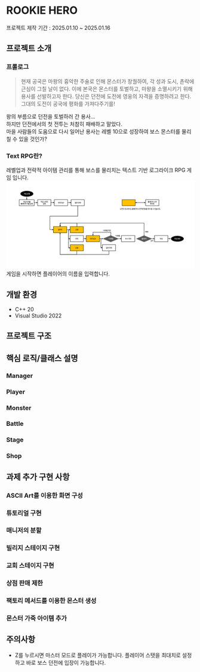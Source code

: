 # ROOKIE HERO
프로젝트 제작 기간 : 2025.01.10 ~ 2025.01.16


## 프로젝트 소개


### 프롤로그
> 현재 공국은 마왕의 흉악한 주술로 인해 몬스터가 창궐하여, 각 성과 도시, 촌락에 근심이 그칠 날이 없다. 이에 본국은 몬스터를 토벌하고, 마왕을 소멸시키기 위해 용사를 선발하고자 한다. 당신은 던전에 도전에 영웅의 자격을 증명하려고 한다. 그대의 도전이 공국에 평화를 가져다주기를!


왕의 부름으로 던전을 토벌하러 간 용사...   
하지만 던전에서의 첫 전투는 처참히 패배하고 말았다.   
마을 사람들의 도움으로 다시 일어난 용사는 레벨 10으로 성장하여 보스 몬스터를 물리칠 수 있을 것인가?   

### Text RPG란?
레벨업과 전략적 아이템 관리를 통해 보스를 물리치는 텍스트 기반 로그라이크 RPG 게임 입니다.
![GameStructureDiagram](https://github.com/solie75/Text_RPG/blob/main/Game%20Structure%20Diagram.png)
게임을 시작하면 플레이어의 이름을 입력합니다.

## 개발 환경
* C++ 20
* Visual Studio 2022

## 프로젝트 구조


## 핵심 로직/클래스 설명
### Manager
### Player
### Monster
### Battle
### Stage
### Shop

## 과제 추가 구현 사항
### ASCII Art를 이용한 화면 구성
### 튜토리얼 구현
### 매니저의 분할
### 빌리지 스테이지 구현
### 교회 스테이지 구현
### 상점 판매 제한
### 팩토리 메서드를 이용한 몬스터 생성
### 몬스터 가죽 아이템 추가

## 주의사항
* Z를 누르시면 마스터 모드로 플레이가 가능합니다. 플레이어 스탯을 최대치로 설정하고 바로 보스 던전에 입장이 가능합니다.
